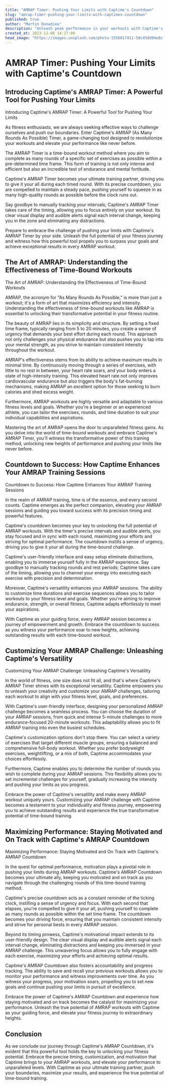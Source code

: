 ```yaml
---
title: "AMRAP Timer: Pushing Your Limits with Captime's Countdown"
slug: "amrap-timer-pushing-your-limits-with-captimes-countdown"
published: true
author: "Martin Donadieu"
description: "Unleash peak performance in your workouts with Captime's AMRAP Countdown. Learn how precise timing and customization enhance AMRAP sessions, taking your fitness journey to new heights."
created_at: 2023-12-08 14:27:00
head_image: "https://images.unsplash.com/photo-1556817411-58c45dd94e8c?ixlib=rb-4.0.3&q=85&fm=jpg&crop=entropy&cs=srgb&w=1200"
---
```


# AMRAP Timer: Pushing Your Limits with Captime's Countdown

## Introducing Captime's AMRAP Timer: A Powerful Tool for Pushing Your Limits

Introducing Captime's AMRAP Timer: A Powerful Tool for Pushing Your Limits

As fitness enthusiasts, we are always seeking effective ways to challenge ourselves and push our boundaries. Enter Captime's AMRAP (As Many Rounds As Possible) Timer, a game-changing tool designed to revolutionize your workouts and elevate your performance like never before.

The AMRAP Timer is a time-bound workout method where you aim to complete as many rounds of a specific set of exercises as possible within a pre-determined time frame. This form of training is not only intense and efficient but also an incredible test of endurance and mental fortitude.

Captime's AMRAP Timer becomes your ultimate training partner, driving you to give it your all during each timed round. With its precise countdown, you are compelled to maintain a steady pace, pushing yourself to squeeze in as many high-quality rounds as possible before the clock runs out.

Say goodbye to manually tracking your intervals; Captime's AMRAP Timer takes care of the timing, allowing you to focus entirely on your workout. Its clear visual display and audible alerts signal each interval change, keeping you in the zone and eliminating any distractions.

Prepare to embrace the challenge of pushing your limits with Captime's AMRAP Timer by your side. Unleash the full potential of your fitness journey and witness how this powerful tool propels you to surpass your goals and achieve exceptional results in every AMRAP workout.

## The Art of AMRAP: Understanding the Effectiveness of Time-Bound Workouts

The Art of AMRAP: Understanding the Effectiveness of Time-Bound Workouts

AMRAP, the acronym for "As Many Rounds As Possible," is more than just a workout; it's a form of art that maximizes efficiency and intensity. Understanding the effectiveness of time-bound workouts like AMRAP is essential to unlocking their transformative potential in your fitness routine.

The beauty of AMRAP lies in its simplicity and structure. By setting a fixed time frame, typically ranging from 5 to 20 minutes, you create a sense of urgency that demands your best effort during each round. This approach not only challenges your physical endurance but also pushes you to tap into your mental strength, as you strive to maintain consistent intensity throughout the workout.

AMRAP's effectiveness stems from its ability to achieve maximum results in minimal time. By continuously moving through a series of exercises, with little to no rest in between, your heart rate soars, and your body enters a state of high-intensity training. This elevated heart rate not only improves cardiovascular endurance but also triggers the body's fat-burning mechanisms, making AMRAP an excellent option for those seeking to burn calories and shed excess weight.

Furthermore, AMRAP workouts are highly versatile and adaptable to various fitness levels and goals. Whether you're a beginner or an experienced athlete, you can tailor the exercises, rounds, and time duration to suit your individual capabilities and aspirations.

Mastering the art of AMRAP opens the door to unparalleled fitness gains. As you delve into the world of time-bound workouts and embrace Captime's AMRAP Timer, you'll witness the transformative power of this training method, unlocking new heights of performance and pushing your limits like never before.

## Countdown to Success: How Captime Enhances Your AMRAP Training Sessions

Countdown to Success: How Captime Enhances Your AMRAP Training Sessions

In the realm of AMRAP training, time is of the essence, and every second counts. Captime emerges as the perfect companion, elevating your AMRAP sessions and guiding you toward success with its precision timing and powerful features.

Captime's countdown becomes your key to unlocking the full potential of AMRAP workouts. With the timer's precise intervals and audible alerts, you stay focused and in sync with each round, maximizing your efforts and striving for optimal performance. The countdown instills a sense of urgency, driving you to give it your all during the time-bound challenge.

Captime's user-friendly interface and easy setup eliminate distractions, enabling you to immerse yourself fully in the AMRAP experience. Say goodbye to manually tracking rounds and rest periods; Captime takes care of the timing, allowing you to channel your energy into executing each exercise with precision and determination.

Moreover, Captime's versatility enhances your AMRAP sessions. The ability to customize time durations and exercise sequences allows you to tailor workouts to your fitness level and goals. Whether you're aiming to improve endurance, strength, or overall fitness, Captime adapts effortlessly to meet your aspirations.

With Captime as your guiding force, every AMRAP session becomes a journey of empowerment and growth. Embrace the countdown to success as you witness your performance soar to new heights, achieving outstanding results with each time-bound workout.

## Customizing Your AMRAP Challenge: Unleashing Captime's Versatility

Customizing Your AMRAP Challenge: Unleashing Captime's Versatility

In the world of fitness, one size does not fit all, and that's where Captime's AMRAP Timer shines with its exceptional versatility. Captime empowers you to unleash your creativity and customize your AMRAP challenges, tailoring each workout to align with your fitness level, goals, and preferences.

With Captime's user-friendly interface, designing your personalized AMRAP challenge becomes a seamless process. You can choose the duration of your AMRAP sessions, from quick and intense 5-minute challenges to more endurance-focused 20-minute workouts. This adaptability allows you to fit AMRAP training into even the busiest schedules.

Captime's customization options don't stop there. You can select a variety of exercises that target different muscle groups, ensuring a balanced and comprehensive full-body workout. Whether you prefer bodyweight exercises, weightlifting, or a mix of both, Captime accommodates your choices effortlessly.

Furthermore, Captime enables you to determine the number of rounds you wish to complete during your AMRAP sessions. This flexibility allows you to set incremental challenges for yourself, gradually increasing the intensity and pushing your limits as you progress.

Embrace the power of Captime's versatility and make every AMRAP workout uniquely yours. Customizing your AMRAP challenge with Captime becomes a testament to your individuality and fitness journey, empowering you to achieve outstanding results and experience the true transformative potential of time-bound training.

## Maximizing Performance: Staying Motivated and On Track with Captime's AMRAP Countdown

Maximizing Performance: Staying Motivated and On Track with Captime's AMRAP Countdown

In the quest for optimal performance, motivation plays a pivotal role in pushing your limits during AMRAP workouts. Captime's AMRAP Countdown becomes your ultimate ally, keeping you motivated and on track as you navigate through the challenging rounds of this time-bound training method.

Captime's precise countdown acts as a constant reminder of the ticking clock, instilling a sense of urgency and focus. With each second that elapses, you're compelled to give it your all, pushing yourself to complete as many rounds as possible within the set time frame. The countdown becomes your driving force, ensuring that you maintain consistent intensity and strive for personal bests in every AMRAP session.

Beyond its timing prowess, Captime's motivational impact extends to its user-friendly design. The clear visual display and audible alerts signal each interval change, eliminating distractions and keeping you immersed in your AMRAP challenge. This unwavering focus allows you to fully engage with each exercise, maximizing your efforts and achieving optimal results.

Captime's AMRAP Countdown also fosters accountability and progress tracking. The ability to save and recall your previous workouts allows you to monitor your performance and witness improvements over time. As you witness your progress, your motivation soars, propelling you to set new goals and continue pushing your limits in pursuit of excellence.

Embrace the power of Captime's AMRAP Countdown and experience how staying motivated and on track becomes the catalyst for maximizing your performance. Unleash the true potential of AMRAP workouts with Captime as your guiding force, and elevate your fitness journey to extraordinary heights.

## Conclusion

As we conclude our journey through Captime's AMRAP Countdown, it's evident that this powerful tool holds the key to unlocking your fitness potential. Embrace the precise timing, customization, and motivation that Captime brings to your AMRAP workouts, and elevate your performance to unparalleled levels. With Captime as your ultimate training partner, push your boundaries, maximize your results, and experience the true potential of time-bound training.